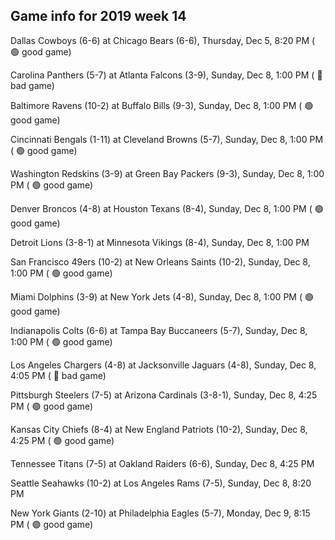 ## Game info for 2019 week 14
Dallas Cowboys (6-6) at Chicago Bears (6-6), Thursday, Dec 5, 8:20 PM (	:green_circle: good game)



Carolina Panthers (5-7) at Atlanta Falcons (3-9), Sunday, Dec 8, 1:00 PM (	:red_circle: bad game)

Baltimore Ravens (10-2) at Buffalo Bills (9-3), Sunday, Dec 8, 1:00 PM (	:green_circle: good game)

Cincinnati Bengals (1-11) at Cleveland Browns (5-7), Sunday, Dec 8, 1:00 PM (	:green_circle: good game)

Washington Redskins (3-9) at Green Bay Packers (9-3), Sunday, Dec 8, 1:00 PM (	:green_circle: good game)

Denver Broncos (4-8) at Houston Texans (8-4), Sunday, Dec 8, 1:00 PM (	:green_circle: good game)

Detroit Lions (3-8-1) at Minnesota Vikings (8-4), Sunday, Dec 8, 1:00 PM

San Francisco 49ers (10-2) at New Orleans Saints (10-2), Sunday, Dec 8, 1:00 PM (	:green_circle: good game)

Miami Dolphins (3-9) at New York Jets (4-8), Sunday, Dec 8, 1:00 PM (	:green_circle: good game)

Indianapolis Colts (6-6) at Tampa Bay Buccaneers (5-7), Sunday, Dec 8, 1:00 PM (	:green_circle: good game)



Los Angeles Chargers (4-8) at Jacksonville Jaguars (4-8), Sunday, Dec 8, 4:05 PM (	:red_circle: bad game)

Pittsburgh Steelers (7-5) at Arizona Cardinals (3-8-1), Sunday, Dec 8, 4:25 PM (	:green_circle: good game)

Kansas City Chiefs (8-4) at New England Patriots (10-2), Sunday, Dec 8, 4:25 PM (	:green_circle: good game)

Tennessee Titans (7-5) at Oakland Raiders (6-6), Sunday, Dec 8, 4:25 PM



Seattle Seahawks (10-2) at Los Angeles Rams (7-5), Sunday, Dec 8, 8:20 PM



New York Giants (2-10) at Philadelphia Eagles (5-7), Monday, Dec 9, 8:15 PM (	:green_circle: good game)

